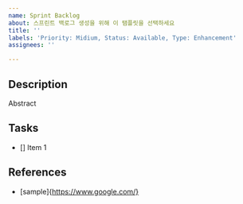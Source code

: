 ```yaml
---
name: Sprint Backlog
about: 스프린트 백로그 생성을 위해 이 탬플릿을 선택하세요
title: ''
labels: 'Priority: Midium, Status: Available, Type: Enhancement'
assignees: ''

---
```


## Description

Abstract

## Tasks

- [] Item 1

## References

- [sample]{https://www.google.com/}
